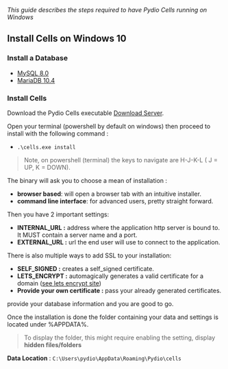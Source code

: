 _This guide describes the steps required to have Pydio Cells running on Windows_

## Install Cells on Windows 10

### Install a Database

- [MySQL 8.0](https://dev.mysql.com/doc/refman/8.0/en/windows-installation.html)
- [MariaDB 10.4](https://mariadb.org/download/)

### Install Cells

Download the Pydio Cells executable [Download Server](https://download.pydio.com/latest/cells/release/{latest}/windows-amd64/cells.exe).

Open your terminal (powershell by default on windows) then proceed to install with the following command :

- `.\cells.exe install`

> Note, on powershell (terminal) the keys to navigate are H-J-K-L ( J = UP, K = DOWN).

The binary will ask you to choose a mean of installation :

- **browser based**: will open a browser tab with an intuitive installer.
- **command line interface**: for advanced users, pretty straight forward.

Then you have 2 important settings:

- **INTERNAL_URL :** address where the application http server is bound to. It MUST contain a server name and a port.
- **EXTERNAL_URL :** url the end user will use to connect to the application.

There is also multiple ways to add SSL to your installation:

- **SELF_SIGNED :** creates a self_signed certificate.
- **LETS_ENCRYPT :** automagically generates a valid certificate for a domain ([see lets encrypt site](https://letsencrypt.org/))
- **Provide your own certificate :** pass your already generated certificates.

provide your database information and you are good to go.

Once the installation is done the folder containing your data and settings is located under %APPDATA%.

> To display the folder, this might require enabling the setting, display **hidden files/folders**

**Data Location** : `C:\Users\pydio\AppData\Roaming\Pydio\cells`